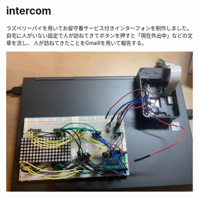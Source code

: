 # intercom

ラズベリーパイを用いてお留守番サービス付きインターフォンを制作しました。
自宅に人がいない設定で人が訪ねてきてボタンを押すと「現在外出中」などの文章を流し、
人が訪ねてきたことをGmaillを用いて報告する。

![回路](IMG_0081.jpg)
